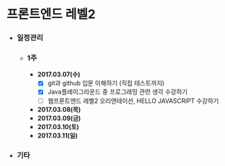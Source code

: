 # 프론트엔드 레벨2

- ### 일정관리

  - ### 1주

    - **2017.03.07(수)**
      - [x] git과 github 입문 이해하기 (직접 테스트까지)
      - [x] Java플레이그라운드 중 프로그래밍 관련 생각 수강하기
      - [ ] 웹프론트엔드 레벨2 오리엔테이션, HELLO JAVASCRIPT 수강하기
    - **2017.03.08(목)**
    - **2017.03.09(금)**
    - **2017.03.10(토)**
    - **2017.03.11(일)**

- ### 기타